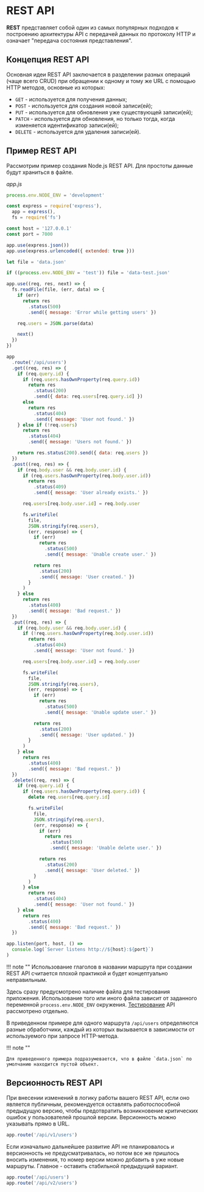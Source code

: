 # REST API

**REST** представляет собой один из самых популярных подходов к построению архитектуры API с передачей данных по протоколу HTTP и означает "передача состояния представления".

## Концепция REST API

Основная идеи REST API заключается в разделении разных операций (чаще всего CRUD) при обращении к одному и тому же URL с помощью HTTP методов, основные из которых:

- `GET` - используется для получения данных;
- `POST` - используется для создания новой записи(ей);
- `PUT` - используется для обновления уже существующей записи(ей);
- `PATCH` - используется для обновления, но только тогда, когда изменяется идентификатор записи(ей);
- `DELETE` - используется для удаления записи(ей).

## Пример REST API

Рассмотрим пример создания Node.js REST API. Для простоты данные будут храниться в файле.

_app.js_

```js
process.env.NODE_ENV = 'development'

const express = require('express'),
  app = express(),
  fs = require('fs')

const host = '127.0.0.1'
const port = 7000

app.use(express.json())
app.use(express.urlencoded({ extended: true }))

let file = 'data.json'

if ((process.env.NODE_ENV = 'test')) file = 'data-test.json'

app.use((req, res, next) => {
  fs.readFile(file, (err, data) => {
    if (err)
      return res
        .status(500)
        .send({ message: 'Error while getting users' })

    req.users = JSON.parse(data)

    next()
  })
})

app
  .route('/api/users')
  .get((req, res) => {
    if (req.query.id) {
      if (req.users.hasOwnProperty(req.query.id))
        return res
          .status(200)
          .send({ data: req.users[req.query.id] })
      else
        return res
          .status(404)
          .send({ message: 'User not found.' })
    } else if (!req.users)
      return res
        .status(404)
        .send({ message: 'Users not found.' })

    return res.status(200).send({ data: req.users })
  })
  .post((req, res) => {
    if (req.body.user && req.body.user.id) {
      if (req.users.hasOwnProperty(req.body.user.id))
        return res
          .status(409)
          .send({ message: 'User already exists.' })

      req.users[req.body.user.id] = req.body.user

      fs.writeFile(
        file,
        JSON.stringify(req.users),
        (err, response) => {
          if (err)
            return res
              .status(500)
              .send({ message: 'Unable create user.' })

          return res
            .status(200)
            .send({ message: 'User created.' })
        }
      )
    } else
      return res
        .status(400)
        .send({ message: 'Bad request.' })
  })
  .put((req, res) => {
    if (req.body.user && req.body.user.id) {
      if (!req.users.hasOwnProperty(req.body.user.id))
        return res
          .status(404)
          .send({ message: 'User not found.' })

      req.users[req.body.user.id] = req.body.user

      fs.writeFile(
        file,
        JSON.stringify(req.users),
        (err, response) => {
          if (err)
            return res
              .status(500)
              .send({ message: 'Unable update user.' })

          return res
            .status(200)
            .send({ message: 'User updated.' })
        }
      )
    } else
      return res
        .status(400)
        .send({ message: 'Bad request.' })
  })
  .delete((req, res) => {
    if (req.query.id) {
      if (req.users.hasOwnProperty(req.query.id)) {
        delete req.users[req.query.id]

        fs.writeFile(
          file,
          JSON.stringify(req.users),
          (err, response) => {
            if (err)
              return res
                .status(500)
                .send({ message: 'Unable delete user.' })

            return res
              .status(200)
              .send({ message: 'User deleted.' })
          }
        )
      } else
        return res
          .status(404)
          .send({ message: 'User not found.' })
    } else
      return res
        .status(400)
        .send({ message: 'Bad request.' })
  })

app.listen(port, host, () =>
  console.log(`Server listens http://${host}:${port}`)
)
```

!!! note ""
Использование глаголов в названии маршрута при создании REST API считается плохой практикой и будет концептуально неправильным.

Здесь сразу предусмотрено наличие файла для тестирования приложения. Использование того или иного файла зависит от заданного переменной `process.env.NODE_ENV` окружения. [Тестирование](testing.md) API рассмотрено отдельно.

В приведенном примере для одного маршрута `/api/users` определяются разные обработчики, каждый из которых вызывается в зависимости от используемого при запросе HTTP-метода.

!!! note ""

    Для приведенного примера подразумевается, что в файле `data.json` по умолчанию находится пустой объект.

## Версионность REST API

При внесении изменений в логику работы вашего REST API, если оно является публичным, рекомендуется оставлять работоспособной предыдущую версию, чтобы предотвратить возникновение критических ошибок у пользователей прошлой версии. Версионность можно указывать прямо в URL.

```js
app.route('/api/v1/users')
```

Если изначально дальнейшее развитие API не планировалось и версионность не предусматривалась, но потом все же пришлось вносить изменения, то номер версии можно добавить в уже новые маршруты. Главное - оставить стабильной предыдущий вариант.

```js
app.route('/api/users')
app.route('/api/v2/users')
```
